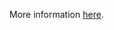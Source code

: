 More information [here](https://docs.paloaltonetworks.com/content/techdocs/en_US/prisma/prisma-cloud/prisma-cloud-code-security-policy-reference/kubernetes-policies/kubernetes-policy-index/ensure-that-the-service-account-private-key-file-argument-is-set-as-appropriate.html).
